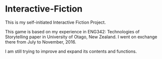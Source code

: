# Interactive-Fiction

This is my self-initiated Interactive Fiction Project. 

This game is based on my experience in ENG342: Technologies of Storytelling paper in University of Otago, New Zealand. I went on exchange there from July to November, 2016.

I am still trying to improve and expand its contents and functions.
